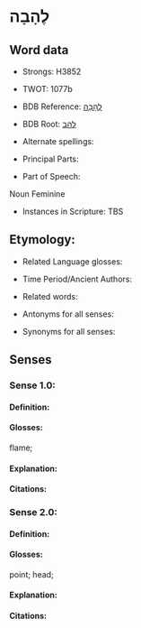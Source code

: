 # לֶהָבָה

<!-- Status: S2="NeedsEdits" -->
<!-- Lexica used for edits:   -->

## Word data

* Strongs: H3852

* TWOT: 1077b

* BDB Reference: [לֶהָבָה](rc://en/bdb/dict/l.am.ac)

* BDB Root: [להב](rc://en/bdb/dict/l.am.aa)

* Alternate spellings:

* Principal Parts:

* Part of Speech:

Noun Feminine

* Instances in Scripture: TBS

## Etymology:

* Related Language glosses:

* Time Period/Ancient Authors:

* Related words:

* Antonyms for all senses:

* Synonyms for all senses:

## Senses

### Sense 1.0:

#### Definition:

#### Glosses:

flame; 

#### Explanation:

#### Citations:



### Sense 2.0:

#### Definition:

#### Glosses:

point; head; 

#### Explanation:

#### Citations:



